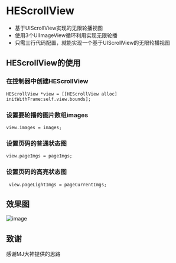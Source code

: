 # HEScrollView
- 基于UIScrollView实现的无限轮播视图
- 使用3个UIImageView循环利用实现无限轮播
- 只需三行代码配置，就能实现一个基于UIScrollView的无限轮播视图

## HEScrollView的使用
### 在控制器中创建HEScrollView
```
HEScrollView *view = [[HEScrollView alloc] initWithFrame:self.view.bounds];
```
### 设置要轮播的图片数组images
```
view.images = images;
```

### 设置页码的普通状态图
```
view.pageImgs = pageImgs;
```

### 设置页码的高亮状态图
```
 view.pageLightImgs = pageCurrentImgs;
```
## 效果图

 ![image](http://github.com/heyode/HEScrollView/edit/master/myProject.gif)

## 致谢 
感谢MJ大神提供的思路
